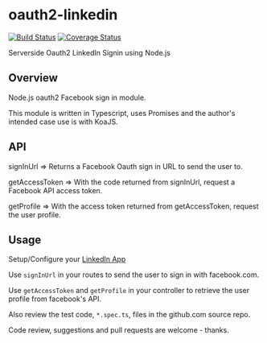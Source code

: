 # oauth2-linkedin

[![Build Status](https://travis-ci.org/rudijs/oauth2-linkedin.svg?branch=master)](https://travis-ci.org/rudijs/oauth2-linkedin)
[![Coverage Status](https://coveralls.io/repos/rudijs/oauth2-linkedin/badge.svg?branch=master&service=github)](https://coveralls.io/github/rudijs/oauth2-linkedin?branch=master)

Serverside Oauth2 LinkedIn Signin using Node.js

## Overview

Node.js oauth2 Facebook sign in module.

This module is written in Typescript, uses Promises and the author's intended case use is with KoaJS.

## API

signInUrl => Returns a Facebook Oauth sign in URL to send the user to.
 
getAccessToken => With the code returned from signInUrl, request a Facebook API access token.
 
getProfile => With the access token returned from getAccessToken, request the user profile.

## Usage

Setup/Configure your [LinkedIn App](https://developer.linkedin.com/docs/oauth2)

Use `signInUrl` in your routes to send the user to sign in with facebook.com.

Use `getAccessToken` and `getProfile` in your controller to retrieve the user profile from facebook's API.

Also review the test code, `*.spec.ts`, files in the github.com source repo.

Code review, suggestions and pull requests are welcome - thanks.
